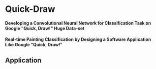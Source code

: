 # Quick-Draw
#### Developing a Convolutional Neural Network for Classification Task on Google "Quick, Draw!" Huge Data-set
#### Real-time Painting Classification by Designing a Software Application Like Google "Quick, Draw!"
## Application

